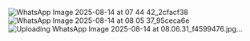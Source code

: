 ![WhatsApp Image 2025-08-14 at 07 44 42_2cfacf38](https://github.com/user-attachments/assets/c5385326-f714-47f7-b642-0c276ff00adb)
![WhatsApp Image 2025-08-14 at 08 05 37_95ceca6e](https://github.com/user-attachments/assets/e7255c05-d4c5-4813-bebb-a73b876da422)
![Uploading WhatsApp Image 2025-08-14 at 08.06.31_f4599476.jpg…]()

